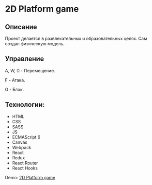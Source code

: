 # 2D Platform game

## Описание
Проект делается  в развлекательных и образовательных целях. Сам создал физическую модель.

## Управление
A, W, D - Перемещение.

F - Атака.

G - Блок.

## Технологии:
* HTML
* CSS
* SASS
* JS
* ECMAScript 6
* Canvas
* Webpack
* React
* Redux
* React Router
* React Hooks

Demo: [2D Platform game](https://smillepack.github.io/2d_Game/dist/)

